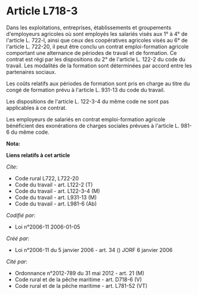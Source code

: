 # Article L718-3

Dans les exploitations, entreprises, établissements et groupements d'employeurs agricoles où sont employés les salariés visés
aux 1° à 4° de l'article L. 722-l, ainsi que ceux des coopératives agricoles visés au 6° de l'article L. 722-20, il peut être
conclu un contrat emploi-formation agricole comportant une alternance de périodes de travail et de formation. Ce contrat est
régi par les dispositions du 2° de l'article L. 122-2 du code du travail. Les modalités de la formation sont déterminées par
accord entre les partenaires sociaux.

Les coûts relatifs aux périodes de formation sont pris en charge au titre du congé de formation prévu à l'article L. 931-13
du code du travail.

Les dispositions de l'article L. 122-3-4 du même code ne sont pas applicables à ce contrat.

Les employeurs de salariés en contrat emploi-formation agricole bénéficient des exonérations de charges sociales prévues à
l'article L. 981-6 du même code.

**Nota:**



**Liens relatifs à cet article**

_Cite_:

  - Code rural L722, L722-20
  - Code du travail - art. L122-2 (T)
  - Code du travail - art. L122-3-4 (M)
  - Code du travail - art. L931-13 (M)
  - Code du travail - art. L981-6 (Ab)

_Codifié par_:

  - Loi n°2006-11 2006-01-05

_Créé par_:

  - Loi n°2006-11 du 5 janvier 2006 - art. 34 () JORF 6 janvier 2006

_Cité par_:

  - Ordonnance n°2012-789 du 31 mai 2012 - art. 21 (M)
  - Code rural et de la pêche maritime - art. D718-6 (V)
  - Code rural et de la pêche maritime - art. L781-52 (VT)
